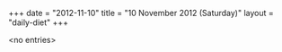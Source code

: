 +++
date = "2012-11-10"
title = "10 November 2012 (Saturday)"
layout = "daily-diet"
+++

\<no entries\>